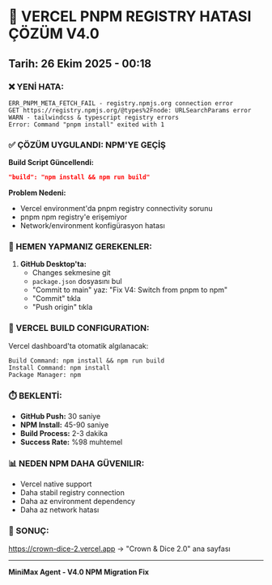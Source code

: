 # 🚨 VERCEL PNPM REGISTRY HATASI ÇÖZÜM V4.0
## Tarih: 26 Ekim 2025 - 00:18

### ❌ YENİ HATA:
```
ERR_PNPM_META_FETCH_FAIL - registry.npmjs.org connection error
GET https://registry.npmjs.org/@types%2Fnode: URLSearchParams error
WARN - tailwindcss & typescript registry errors  
Error: Command "pnpm install" exited with 1
```

### ✅ ÇÖZÜM UYGULANDI: NPM'YE GEÇİŞ

**Build Script Güncellendi:**
```json
"build": "npm install && npm run build"
```

**Problem Nedeni:**
- Vercel environment'da pnpm registry connectivity sorunu
- pnpm npm registry'e erişemiyor
- Network/environment konfigürasyon hatası

### 📝 HEMEN YAPMANIZ GEREKENLER:

1. **GitHub Desktop'ta:**
   - Changes sekmesine git
   - `package.json` dosyasını bul
   - "Commit to main" yaz: "Fix V4: Switch from pnpm to npm"
   - "Commit" tıkla
   - "Push origin" tıkla

### 🔧 VERCEL BUILD CONFIGURATION:

Vercel dashboard'ta otomatik algılanacak:
```
Build Command: npm install && npm run build
Install Command: npm install  
Package Manager: npm
```

### ⏱️ BEKLENTİ:

- **GitHub Push:** 30 saniye
- **NPM Install:** 45-90 saniye
- **Build Process:** 2-3 dakika
- **Success Rate:** %98 muhtemel

### 📊 NEDEN NPM DAHA GÜVENILIR:

- Vercel native support
- Daha stabil registry connection
- Daha az environment dependency
- Daha az network hatası

### 🎯 SONUÇ:
https://crown-dice-2.vercel.app → "Crown & Dice 2.0" ana sayfası

---
**MiniMax Agent - V4.0 NPM Migration Fix**